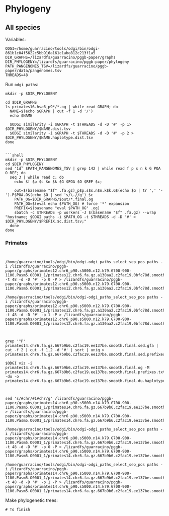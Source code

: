 # Phylogeny

## All species

Variables:

```shell
ODGI=/home/guarracino/tools/odgi/bin/odgi-861b1c04f5622c5bb916a161c1abe812c213f1a5
DIR_GRAPHS=/lizardfs/guarracino/pggb-paper/graphs
DIR_PHYLOGENY=/lizardfs/guarracino/pggb-paper/phylogeny
PATH_PANGENOMES_TSV=/lizardfs/guarracino/pggb-paper/data/pangenomes.tsv
THREADS=48
```

Run `odgi paths`:

```shell
mkdir -p $DIR_PHYLOGENY

cd $DIR_GRAPHS
ls primates16.hsa6_p9*/*.og | while read GRAPH; do
  NAME=$(echo $GRAPH | cut -f 1 -d '/')
  echo $NAME

  $ODGI similarity -i $GRAPH -t $THREADS -d -D '#' -p 1> $DIR_PHYLOGENY/$NAME.dist.tsv
  $ODGI similarity -i $GRAPH -t $THREADS -d -D '#' -p 2 > $DIR_PHYLOGENY/$NAME.haplotype.dist.tsv
done


```shell
mkdir -p $DIR_PHYLOGENY
cd $DIR_PHYLOGENY
sed '1d' $PATH_PANGENOMES_TSV | grep 142 | while read f p s n k G POA O REF; do
  seq 3 | while read c; do
    echo $f $p $s $n $k $G $POA $O $REF $c;

    out=$(basename "$f" .fa.gz)_p$p.s$s.n$n.k$k.G$(echo $G | tr ',' '-').P$POA.O$(echo $O | sed 's/\.//g')_$c
    PATH_OG=$DIR_GRAPHS/$out/*.final.og
    PATH_OG=$(eval echo $PATH_OG) # force '*' expansion
    PREFIX=$(basename "eval $PATH_OG" .og)
    sbatch -c $THREADS -p workers -J $(basename "$f" .fa.gz) --wrap "hostname; $ODGI paths -i $PATH_OG -t $THREADS -d -D '#' > $DIR_PHYLOGENY/$PREFIX.$c.dist.tsv;"
  done
done
```

### Primates

```shell


/home/guarracino/tools/odgi/bin/odgi-odgi_paths_select_sep_pos paths -i /lizardfs/guarracino/pggb-paper/graphs/primates12.chr6_p90.s5000.n12.k79.G700-900-1100.Pasm5.O0001_1/primates12.chr6.fa.gz.a130aa2.c2fac19.0bfc78d.smooth.final.sed.gfa -t 48 -d -D '#' -p 0 -P > /lizardfs/guarracino/pggb-paper/graphs/primates12.chr6_p90.s5000.n12.k79.G700-900-1100.Pasm5.O0001_1/primates12.chr6.fa.gz.a130aa2.c2fac19.0bfc78d.smooth.final.1.dist.samples.tsv

/home/guarracino/tools/odgi/bin/odgi-odgi_paths_select_sep_pos paths -i /lizardfs/guarracino/pggb-paper/graphs/primates12.chr6_p90.s5000.n12.k79.G700-900-1100.Pasm5.O0001_1/primates12.chr6.fa.gz.a130aa2.c2fac19.0bfc78d.smooth.final.sed.gfa -t 48 -d -D '#' -p 1 -P > /lizardfs/guarracino/pggb-paper/graphs/primates12.chr6_p90.s5000.n12.k79.G700-900-1100.Pasm5.O0001_1/primates12.chr6.fa.gz.a130aa2.c2fac19.0bfc78d.smooth.final.1.dist.haplotype.tsv



grep '^P' primates14.chr6.fa.gz.667b9b6.c2fac19.ee137be.smooth.final.sed.gfa | cut -f 2 | cut -f 1,2 -d '#' | sort | uniq > primates14.chr6.fa.gz.667b9b6.c2fac19.ee137be.smooth.final.sed.prefixes.txt

$ODGI viz -i primates14.chr6.fa.gz.667b9b6.c2fac19.ee137be.smooth.final.og -M primates14.chr6.fa.gz.667b9b6.c2fac19.ee137be.smooth.final.prefixes.txt -du -o primates14.chr6.fa.gz.667b9b6.c2fac19.ee137be.smooth.final.du.haplotypes.png



sed 's/#chr/#1#chr/g' /lizardfs/guarracino/pggb-paper/graphs/primates14.chr6_p90.s5000.n14.k79.G700-900-1100.Pasm5.O0001_1/primates14.chr6.fa.gz.667b9b6.c2fac19.ee137be.smooth.final.gfa > /lizardfs/guarracino/pggb-paper/graphs/primates14.chr6_p90.s5000.n14.k79.G700-900-1100.Pasm5.O0001_1/primates14.chr6.fa.gz.667b9b6.c2fac19.ee137be.smooth.final.sed.gfa

/home/guarracino/tools/odgi/bin/odgi-odgi_paths_select_sep_pos paths -i /lizardfs/guarracino/pggb-paper/graphs/primates14.chr6_p90.s5000.n14.k79.G700-900-1100.Pasm5.O0001_1/primates14.chr6.fa.gz.667b9b6.c2fac19.ee137be.smooth.final.sed.gfa -t 48 -d -D '#' -p 0 -P > /lizardfs/guarracino/pggb-paper/graphs/primates14.chr6_p90.s5000.n14.k79.G700-900-1100.Pasm5.O0001_1/primates14.chr6.fa.gz.667b9b6.c2fac19.ee137be.smooth.final.1.dist.samples.tsv

/home/guarracino/tools/odgi/bin/odgi-odgi_paths_select_sep_pos paths -i /lizardfs/guarracino/pggb-paper/graphs/primates14.chr6_p90.s5000.n14.k79.G700-900-1100.Pasm5.O0001_1/primates14.chr6.fa.gz.667b9b6.c2fac19.ee137be.smooth.final.sed.gfa -t 48 -d -D '#' -p 1 -P > /lizardfs/guarracino/pggb-paper/graphs/primates14.chr6_p90.s5000.n14.k79.G700-900-1100.Pasm5.O0001_1/primates14.chr6.fa.gz.667b9b6.c2fac19.ee137be.smooth.final.1.dist.haplotype.tsv
```

Make phylogenetic trees:

```shell
# To finish
```
